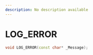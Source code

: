 ```yaml
---
description: No description available 
---
```


# LOG_ERROR

```cpp
void LOG_ERROR(const char* _Message);
```